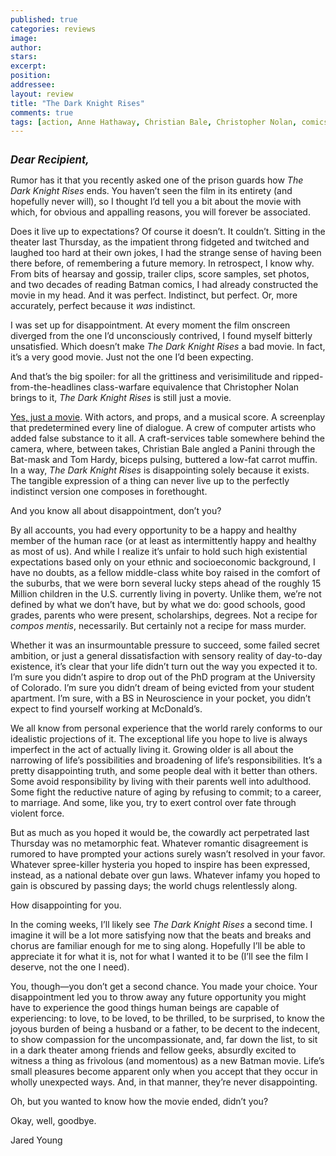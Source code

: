```yaml
---
published: true
categories: reviews
image:
author: 
stars: 
excerpt: 
position: 
addressee: 
layout: review
title: "The Dark Knight Rises"
comments: true
tags: [action, Anne Hathaway, Christian Bale, Christopher Nolan, comics, Letters, The Dark Knight Rises]
---
```

<div><p><span class="full-image-block ssNonEditable"><span><a href="/letters/2012/7/27/the-dark-knight-rises.html"><img src="http://static.squarespace.com/static/5005f6bcc4aa41161b33e89e/5329cf1fe4b07c068ebf74de/5329cf1fe4b07c068ebf75e6/1343394924323/dark-knight-rises-2.jpg" alt="" /></a></span></span> <strong><em style="font-size:120%;"></em></strong></p>
<p><strong><em style="font-size:120%;">Dear Recipient,</em></strong></p>
<p>Rumor has it that you recently asked one of the prison guards how <em>The Dark Knight Rises</em> ends. You haven&rsquo;t seen the film in its entirety (and hopefully never will), so I thought I&rsquo;d tell you a bit about the movie with which, for obvious and appalling reasons, you will forever be associated.</p>
<p>Does it live up to expectations? Of course it doesn&rsquo;t. It couldn&rsquo;t. Sitting in the theater last Thursday, as the impatient throng fidgeted and twitched and laughed too hard at their own jokes, I had the strange sense of having been there before, of remembering a future memory. In retrospect, I know why. From bits of hearsay and gossip, trailer clips, score samples, set photos, and two decades of reading Batman comics, I had already constructed the movie in my head. And it was perfect. Indistinct, but perfect. Or, more accurately, perfect because it <em>was</em> indistinct.</p>
<p>I was set up for disappointment. At every moment the film onscreen diverged from the one I&rsquo;d unconsciously contrived, I found myself bitterly unsatisfied. Which doesn&rsquo;t make <em>The Dark Knight Rises</em> a bad movie. In fact, it&rsquo;s a very good movie. Just not the one I&rsquo;d been expecting.</p>
<p>And that&rsquo;s the big spoiler: for all the grittiness and verisimilitude and ripped-from-the-headlines class-warfare equivalence that Christopher Nolan brings to it, <em>The Dark Knight Rises</em> is still just a movie.</p>
<p><a href="/letters/2012/7/19/the-dark-knight-rises.html">Yes, just a movie</a>. With actors, and props, and a musical score. A screenplay that predetermined every line of dialogue. A crew of computer artists who added false substance to it all. A craft-services table somewhere behind the camera, where, between takes, Christian Bale angled a Panini through the Bat-mask and Tom Hardy, biceps pulsing, buttered a low-fat carrot muffin. In a way, <em>The Dark Knight Rises</em> is disappointing solely because it exists. The tangible expression of a thing can never live up to the perfectly indistinct version one composes in forethought.</p>
<p>And you know all about disappointment, don&rsquo;t you?</p>
<p>By all accounts, you had every opportunity to be a happy and healthy member of the human race (or at least as intermittently happy and healthy as most of us). And while I realize it&rsquo;s unfair to hold such high existential expectations based only on your ethnic and socioeconomic background, I have no doubts, as a fellow middle-class white boy raised in the comfort of the suburbs, that we were born several lucky steps ahead of the roughly 15 Million children in the U.S. currently living in poverty. Unlike them, we&rsquo;re not defined by what we don&rsquo;t have, but by what we do: good schools, good grades, parents who were present, scholarships, degrees. Not a recipe for <em>compos mentis</em>, necessarily. But certainly not a recipe for mass murder. &nbsp;</p>
<p>Whether it was an insurmountable pressure to succeed, some failed secret ambition, or just a general dissatisfaction with sensory reality of day-to-day existence, it&rsquo;s clear that your life didn&rsquo;t turn out the way you expected it to. I&rsquo;m sure you didn&rsquo;t aspire to drop out of the PhD program at the University of Colorado. I&rsquo;m sure you didn&rsquo;t dream of being evicted from your student apartment. I&rsquo;m sure, with a BS in Neuroscience in your pocket, you didn&rsquo;t expect to find yourself working at McDonald&rsquo;s.</p>
<p>We all know from personal experience that the world rarely conforms to our idealistic projections of it. The exceptional life you hope to live is always imperfect in the act of actually living it. Growing older is all about the narrowing of life&rsquo;s possibilities and broadening of life&rsquo;s responsibilities. It&rsquo;s a pretty disappointing truth, and some people deal with it better than others. Some avoid responsibility by living with their parents well into adulthood. Some fight the reductive nature of aging by refusing to commit; to a career, to marriage. And some, like you, try to exert control over fate through violent force.</p>
<p>But as much as you hoped it would be, the cowardly act perpetrated last Thursday was no metamorphic feat. Whatever romantic disagreement is rumored to have prompted your actions surely wasn&rsquo;t resolved in your favor. Whatever spree-killer hysteria you hoped to inspire has been expressed, instead, as a national debate over gun laws. Whatever infamy you hoped to gain is obscured by passing days; the world chugs relentlessly along.</p>
<p>How disappointing for you.</p>
<p>In the coming weeks, I&rsquo;ll likely see <em>The Dark Knight Rises</em> a second time. I imagine it will be a lot more satisfying now that the beats and breaks and chorus are familiar enough for me to sing along. Hopefully I&rsquo;ll be able to appreciate it for what it is, not for what I wanted it to be (I&rsquo;ll see the film I deserve, not the one I need).</p>
<p>You, though&mdash;you don&rsquo;t get a second chance. You made your choice. Your disappointment led you to throw away any future opportunity you might have to experience the good things human beings are capable of experiencing: to love, to be loved, to be thrilled, to be surprised, to know the joyous burden of being a husband or a father, to be decent to the indecent, to show compassion for the uncompassionate, and, far down the list, to sit in a dark theater among friends and fellow geeks, absurdly excited to witness a thing as frivolous (and momentous) as a new Batman movie. Life&rsquo;s small pleasures become apparent only when you accept that they occur in wholly unexpected ways. And, in that manner, they&rsquo;re never disappointing.</p>
<p>Oh, but you wanted to know how the movie ended, didn&rsquo;t you?</p>
<p>Okay, well, goodbye.</p>
<p>Jared Young</p></div>
